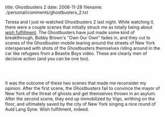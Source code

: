 title: Ghostbusters 2
date: 2006-11-28
filename: ./personal/comments/ghostbusters_2.txt


Teresa and I just re-watched Ghostbusters 2 last night.  While watching it,
there were a couple scenes that initially struck me as totally being about 
<a href="http://www.bartleby.com/61/85/W0188500.html">wish fulfillment</a>.
The Ghostbusters have just made some kind of breakthrough, Bobby Brown's
"Own Our Own" fades in, and they cut to scenes of the Ghostbuster-mobile
tearing around the streets of New York interspersed with shots of the 
Ghostbusters themselves riding around in the car like refugees from a
Beastie Boys video. These are clearly men of decisive action (and you can
be one too).

<br><br>

It was the outcome of these two scenes that made me
reconsider my opinion.  After the first scene, the Ghostbusters fail to
convince the mayor of New York of the threat of ghosts and get themselves
thrown in an asylum. After the second scene, they end up immobilized
by Vigo, writhing on the floor, and ultimately saved by the city of New York
singing a nice round of Auld Lang Syne. Wish fulfillment, indeed.

